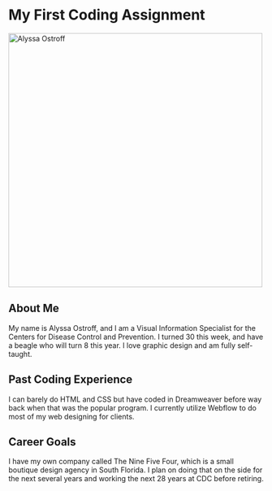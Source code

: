 # My First Coding Assignment
<p align="left">
  <img src="https://scontent.fmia1-2.fna.fbcdn.net/v/t39.30808-6/274156838_5281932611817441_1919460633437541835_n.jpg?_nc_cat=110&ccb=1-7&_nc_sid=09cbfe&_nc_ohc=xnjXhYW1mFwAX8tgm_h&tn=V3o1tW8kF7GQzHDy&_nc_ht=scontent.fmia1-2.fna&oh=00_AT9Igi6enxXlrFsOc3RugLVEQboiBaPFmZZjmNqtJjCGyQ&oe=628B8126" width="500" title="Alyssa Ostroff">
</p>

## About Me
My name is Alyssa Ostroff, and I am a Visual Information Specialist for the Centers for Disease Control and Prevention. I turned 30 this week, and have a beagle who will turn 8 this year. I love graphic design and am fully self-taught.

## Past Coding Experience
I can barely do HTML and CSS but have coded in Dreamweaver before way back when that was the popular program. I currently utilize Webflow to do most of my web designing for clients.

## Career Goals
I have my own company called The Nine Five Four, which is a small boutique design agency in South Florida. I plan on doing that on the side for the next several years and working the next 28 years at CDC before retiring.
